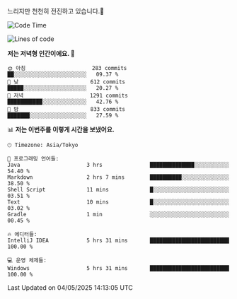 느리지만 천천히 전진하고 있습니다.🐢

<!--START_SECTION:waka-->
![Code Time](http://img.shields.io/badge/Code%20Time-1%2C587%20hrs%2023%20mins-blue)

![Lines of code](https://img.shields.io/badge/%EC%A0%80%EB%8A%94%20%EC%97%AC%ED%83%9C%EA%B9%8C%EC%A7%80%20-919.5%20thousand%20%EC%A4%84%EC%9D%98%20%EC%BD%94%EB%93%9C%EB%A5%BC%20%EC%9E%91%EC%84%B1%ED%96%88%EC%96%B4%EC%9A%94.-blue)

**저는 저녁형 인간이에요. 🦉** 

```text
🌞 아침                     283 commits         ██░░░░░░░░░░░░░░░░░░░░░░░   09.37 % 
🌆 낮　                     612 commits         █████░░░░░░░░░░░░░░░░░░░░   20.27 % 
🌃 저녁                     1291 commits        ███████████░░░░░░░░░░░░░░   42.76 % 
🌙 밤　                     833 commits         ███████░░░░░░░░░░░░░░░░░░   27.59 % 
```


📊 **저는 이번주를 이렇게 시간을 보냈어요.** 

```text
🕑︎ Timezone: Asia/Tokyo

💬 프로그래밍 언어들: 
Java                     3 hrs               ██████████████░░░░░░░░░░░   54.40 % 
Markdown                 2 hrs 7 mins        ██████████░░░░░░░░░░░░░░░   38.50 % 
Shell Script             11 mins             █░░░░░░░░░░░░░░░░░░░░░░░░   03.51 % 
Text                     10 mins             █░░░░░░░░░░░░░░░░░░░░░░░░   03.02 % 
Gradle                   1 min               ░░░░░░░░░░░░░░░░░░░░░░░░░   00.45 % 

🔥 에디터들: 
IntelliJ IDEA            5 hrs 31 mins       █████████████████████████   100.00 % 

💻 운영 체제들: 
Windows                  5 hrs 31 mins       █████████████████████████   100.00 % 
```


 Last Updated on 04/05/2025 14:13:05 UTC
<!--END_SECTION:waka-->
